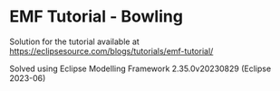 # EMF Tutorial - Bowling

Solution for the tutorial available at https://eclipsesource.com/blogs/tutorials/emf-tutorial/

Solved using Eclipse Modelling Framework 2.35.0v20230829 (Eclipse 2023-06)
